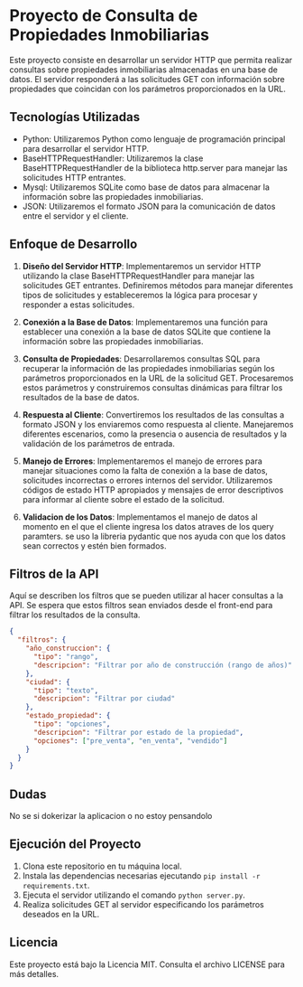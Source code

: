 # Proyecto de Consulta de Propiedades Inmobiliarias

Este proyecto consiste en desarrollar un servidor HTTP que permita realizar consultas sobre propiedades inmobiliarias almacenadas en una base de datos. El servidor responderá a las solicitudes GET con información sobre propiedades que coincidan con los parámetros proporcionados en la URL.

## Tecnologías Utilizadas

- Python: Utilizaremos Python como lenguaje de programación principal para desarrollar el servidor HTTP.
- BaseHTTPRequestHandler: Utilizaremos la clase BaseHTTPRequestHandler de la biblioteca http.server para manejar las solicitudes HTTP entrantes.
- Mysql: Utilizaremos SQLite como base de datos para almacenar la información sobre las propiedades inmobiliarias.
- JSON: Utilizaremos el formato JSON para la comunicación de datos entre el servidor y el cliente.

## Enfoque de Desarrollo

1. **Diseño del Servidor HTTP**: Implementaremos un servidor HTTP utilizando la clase BaseHTTPRequestHandler para manejar las solicitudes GET entrantes. Definiremos métodos para manejar diferentes tipos de solicitudes y estableceremos la lógica para procesar y responder a estas solicitudes.

2. **Conexión a la Base de Datos**: Implementaremos una función para establecer una conexión a la base de datos SQLite que contiene la información sobre las propiedades inmobiliarias.

3. **Consulta de Propiedades**: Desarrollaremos consultas SQL para recuperar la información de las propiedades inmobiliarias según los parámetros proporcionados en la URL de la solicitud GET. Procesaremos estos parámetros y construiremos consultas dinámicas para filtrar los resultados de la base de datos.

4. **Respuesta al Cliente**: Convertiremos los resultados de las consultas a formato JSON y los enviaremos como respuesta al cliente. Manejaremos diferentes escenarios, como la presencia o ausencia de resultados y la validación de los parámetros de entrada.

5. **Manejo de Errores**: Implementaremos el manejo de errores para manejar situaciones como la falta de conexión a la base de datos, solicitudes incorrectas o errores internos del servidor. Utilizaremos códigos de estado HTTP apropiados y mensajes de error descriptivos para informar al cliente sobre el estado de la solicitud.

6. **Validacion de los Datos**: Implementamos el manejo de datos al momento en el que el cliente ingresa los datos atraves de los query paramters. se uso la libreria pydantic que nos ayuda con que los datos sean correctos y estén bien formados.

## Filtros de la API

Aquí se describen los filtros que se pueden utilizar al hacer consultas a la API. Se espera que estos filtros sean enviados desde el front-end para filtrar los resultados de la consulta.

```json
{
  "filtros": {
    "año_construccion": {
      "tipo": "rango",
      "descripcion": "Filtrar por año de construcción (rango de años)"
    },
    "ciudad": {
      "tipo": "texto",
      "descripcion": "Filtrar por ciudad"
    },
    "estado_propiedad": {
      "tipo": "opciones",
      "descripcion": "Filtrar por estado de la propiedad",
      "opciones": ["pre_venta", "en_venta", "vendido"]
    }
  }
}
```
## Dudas

No se si dokerizar la aplicacion o no estoy pensandolo

## Ejecución del Proyecto

1. Clona este repositorio en tu máquina local.
2. Instala las dependencias necesarias ejecutando `pip install -r requirements.txt`.
3. Ejecuta el servidor utilizando el comando `python server.py`.
4. Realiza solicitudes GET al servidor especificando los parámetros deseados en la URL.


## Licencia

Este proyecto está bajo la Licencia MIT. Consulta el archivo LICENSE para más detalles.